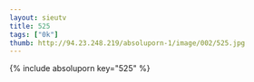 ```yaml
--- 
layout: sieutv
title: 525
tags: ["0k"]
thumb: http://94.23.248.219/absoluporn-1/image/002/525.jpg
---
```

{% include absoluporn key="525" %} 
